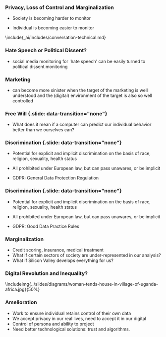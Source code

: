 
### Privacy, Loss of Control and Marginalization

* Society is becoming harder to monitor

* Individual is becoming easier to monitor

\include{_ai/includes/conversation-technical.md}


### Hate Speech or Political Dissent?

* social media monitoring for 'hate speech' can be easily turned to political dissent monitoring


### Marketing

* can become more sinister when the target of the marketing is well understood and the (digital) environment of the target is also so well controlled


### Free Will {.slide: data-transition="none"}

*  What does it mean if a computer can predict our individual behavior better than we ourselves can?


### Discrimination {.slide: data-transition="none"}

* Potential for explicit and implicit discrimination on the basis of race, religion, sexuality, health status

* All prohibited under European law, but can pass unawares, or be implicit

* GDPR: General Data Protection Regulation

### Discrimination {.slide: data-transition="none"}

* Potential for explicit and implicit discrimination on the basis of race, religion, sexuality, health status

* All prohibited under European law, but can pass unawares, or be implicit

* GDPR: Good Data Practice Rules


### Marginalization

* Credit scoring, insurance, medical treatment
* What if certain sectors of society are under-represented in our analysis?
* What if Silicon Valley develops everything for us?

### Digital Revolution and Inequality?

\includeimg{../slides/diagrams/woman-tends-house-in-village-of-uganda-africa.jpg}{50%}

### Amelioration

* Work to ensure individual retains control of their own data
* We accept privacy in our real lives, need to accept it in our digital
* Control of persona and ability to project
* Need better technological solutions: trust and algorithms.
